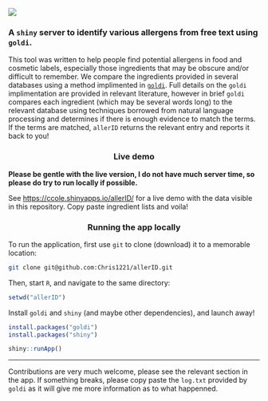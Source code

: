 ![](img/logo.png)

### A `shiny` server to identify various allergens from free text using `goldi`. 

This tool was written to help people find potential allergens in food and cosmetic labels, especially those ingredients that may be obscure and/or difficult to remember.  We compare the ingredients provided in several databases using a method implimented in [`goldi`](https://github.com/chris1221/goldi). Full details on the `goldi` implimentation are provided in relevant literature, however in brief `goldi` compares each ingredient (which may be several words long) to the relevant database using techniques borrowed from natural language processing and determines if there is enough evidence to match the terms. If the terms are matched, `allerID` returns the relevant entry and reports it back to you!

<h3 align="center">
Live demo
  </h3>

**Please be gentle with the live version, I do not have much server time, so please do try to run locally if possible.**

See https://ccole.shinyapps.io/allerID/ for a live demo with the data visible in this repository. Copy paste ingredient lists and voila!

<h3 align="center">
Running the app locally 
</h3> 
  
To run the application, first use `git` to clone (download) it to a memorable location:

```sh
git clone git@github.com:Chris1221/allerID.git
```

Then, start `R`, and navigate to the same directory:

```R
setwd("allerID")
```

Install `goldi` and `shiny` (and maybe other dependencies), and launch away!

```R
install.packages("goldi")
install.packages("shiny")

shiny::runApp()
```

---

Contributions are very much welcome, please see the relevant section in the app. If something breaks, please copy paste the `log.txt` provided by `goldi` as it will give me more information as to what happenned. 


